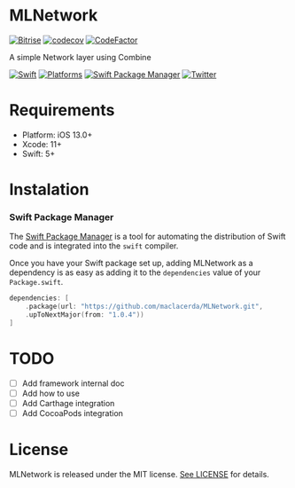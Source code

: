 # MLNetwork
[![Bitrise](https://img.shields.io/bitrise/199d88e47cc979d0?token=fo_IKYDoZItW0CtwoQYDRQ)](https://img.shields.io/bitrise/199d88e47cc979d0?token=fo_IKYDoZItW0CtwoQYDRQ)
[![codecov](https://codecov.io/gh/maclacerda/MLNetwork/branch/master/graph/badge.svg?token=SfCqxOvT2y)](https://codecov.io/gh/maclacerda/MLNetwork)
[![CodeFactor](https://www.codefactor.io/repository/github/maclacerda/mlnetwork/badge)](https://www.codefactor.io/repository/github/maclacerda/mlnetwork)

A simple Network layer using Combine

[![Swift](https://img.shields.io/badge/Swift-Swift%205.0-brightgreen)](https://img.shields.io/badge/Swift-Swift%205.0-brightgreen)
[![Platforms](https://img.shields.io/badge/Platforms-iOS-yellowgreen)](https://img.shields.io/badge/Platforms-iOS-yellowgreen)
[![Swift Package Manager](https://img.shields.io/badge/Swift_Package_Manager-compatible-orange?style=flat-square)](https://img.shields.io/badge/Swift_Package_Manager-compatible-orange?style=flat-square)
[![Twitter](https://img.shields.io/badge/twitter-%40__maclacerda-blue?style=flat-square)](https://twitter.com/_maclacerda)

# Requirements

- Platform: iOS 13.0+
- Xcode: 11+
- Swift: 5+

# Instalation

### Swift Package Manager

The [Swift Package Manager](https://swift.org/package-manager/) is a tool for automating the distribution of Swift code and is integrated into the `swift` compiler.

Once you have your Swift package set up, adding MLNetwork as a dependency is as easy as adding it to the `dependencies` value of your `Package.swift`.

```swift
dependencies: [
    .package(url: "https://github.com/maclacerda/MLNetwork.git",
    .upToNextMajor(from: "1.0.4"))
]
```

# TODO
- [ ] Add framework internal doc
- [ ] Add how to use
- [ ] Add Carthage integration
- [ ] Add CocoaPods integration

# License

MLNetwork is released under the MIT license. [See LICENSE](https://github.com/Alamofire/Alamofire/blob/master/LICENSE) for details.